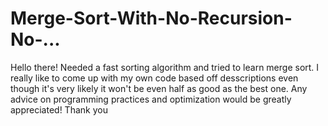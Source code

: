 # Merge-Sort-With-No-Recursion-No-...

Hello there! Needed a fast sorting algorithm and tried to learn merge sort. I really like to come up with my own code based off desscriptions even though it's very likely it won't be even half as good as the best one. Any advice on programming practices and optimization would be greatly appreciated! Thank you 
